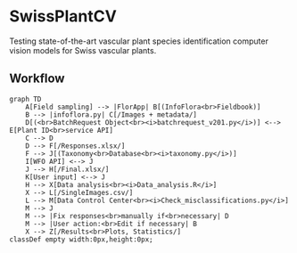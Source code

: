 # SwissPlantCV
Testing state-of-the-art vascular plant species identification computer vision models for Swiss vascular plants.

## Workflow
```mermaid
graph TD
    A[Field sampling] --> |FlorApp| B[(InfoFlora<br>Fieldbook)]
    B --> |infoflora.py| C[/Images + metadata/]
    D[(<br>BatchRequest Object<br><i>batchrequest_v201.py</i>)] <--> E[Plant ID<br>service API]
    C --> D
    D --> F[/Responses.xlsx/]
    F --> J[(Taxonomy<br>Database<br><i>taxonomy.py</i>)]
    I[WFO API] <--> J
    J --> H[/Final.xlsx/]
    K[User input] <--> J
    H --> X[Data analysis<br><i>Data_analysis.R</i>]
    X --> L[/SingleImages.csv/]
    L --> M[Data Control Center<br><i>Check_misclassifications.py</i>]
    M --> J
    M --> |Fix responses<br>manually if<br>necessary| D
    M --> |User action:<br>Edit if necessary| B
    X --> Z[/Results<br>Plots, Statistics/]
classDef empty width:0px,height:0px;
```
